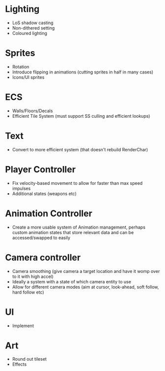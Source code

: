# Lighting
- LoS shadow casting
- Non-dithered setting
- Coloured lighting

# Sprites
- Rotation
- Introduce flipping in animations (cutting sprites in half in many cases)
- Icons/UI sprites

# ECS
- Walls/Floors/Decals
- Efficient Tile System (must support SS culling and efficient lookups)

# Text
- Convert to more efficient system (that doesn't rebuild RenderChar)

# Player Controller
- Fix velocity-based movement to allow for faster than max speed impulses
- Additional states (weapons etc)

# Animation Controller
- Create a more usable system of Animation management, perhaps custom animation states
  that store relevant data and can be accessed/swapped to easily

# Camera controller
- Camera smoothing (give camera a target location and have it womp over to it with high accel)
- Ideally a system with a state of which camera entity to use
- Allow for different camera modes (aim at cursor, look-ahead, soft follow, hard follow etc)

# UI
- Implement

# Art
- Round out tileset
- Effects
